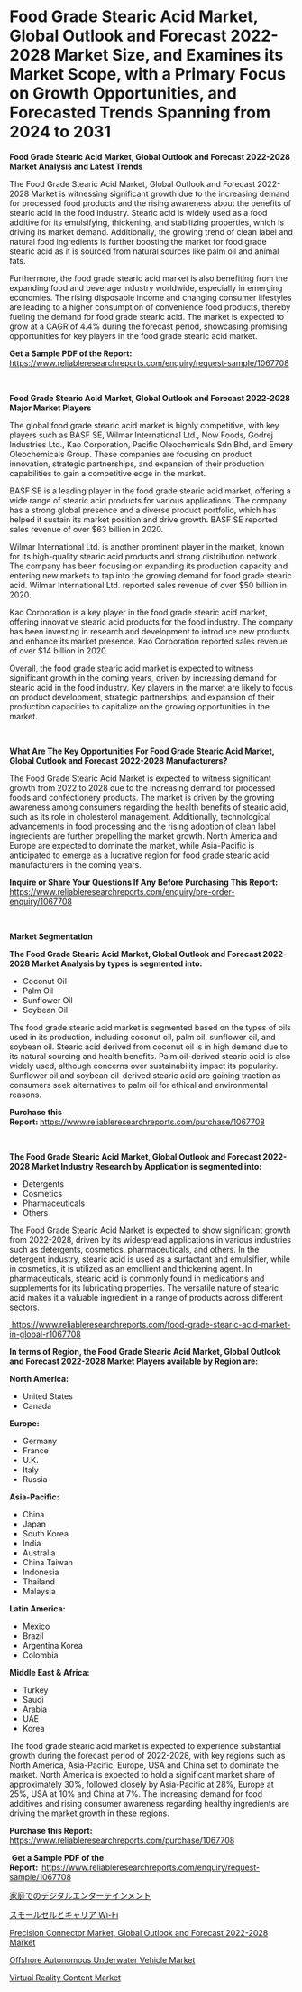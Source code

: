 <p><h1>Food Grade Stearic Acid Market, Global Outlook and Forecast 2022-2028 Market Size, and Examines its Market Scope, with a Primary Focus on Growth Opportunities, and Forecasted Trends Spanning from 2024 to 2031</h1></p><p><strong>Food Grade Stearic Acid Market, Global Outlook and Forecast 2022-2028 Market Analysis and Latest Trends</strong></p>
<p><p>The Food Grade Stearic Acid Market, Global Outlook and Forecast 2022-2028 Market is witnessing significant growth due to the increasing demand for processed food products and the rising awareness about the benefits of stearic acid in the food industry. Stearic acid is widely used as a food additive for its emulsifying, thickening, and stabilizing properties, which is driving its market demand. Additionally, the growing trend of clean label and natural food ingredients is further boosting the market for food grade stearic acid as it is sourced from natural sources like palm oil and animal fats.</p><p>Furthermore, the food grade stearic acid market is also benefiting from the expanding food and beverage industry worldwide, especially in emerging economies. The rising disposable income and changing consumer lifestyles are leading to a higher consumption of convenience food products, thereby fueling the demand for food grade stearic acid. The market is expected to grow at a CAGR of 4.4% during the forecast period, showcasing promising opportunities for key players in the food grade stearic acid market.</p></p>
<p><strong>Get a Sample PDF of the Report:&nbsp;</strong> <a href="https://www.reliableresearchreports.com/enquiry/request-sample/1067708">https://www.reliableresearchreports.com/enquiry/request-sample/1067708</a></p>
<p>&nbsp;</p>
<p><strong>Food Grade Stearic Acid Market, Global Outlook and Forecast 2022-2028 Major Market Players</strong></p>
<p><p>The global food grade stearic acid market is highly competitive, with key players such as BASF SE, Wilmar International Ltd., Now Foods, Godrej Industries Ltd., Kao Corporation, Pacific Oleochemicals Sdn Bhd, and Emery Oleochemicals Group. These companies are focusing on product innovation, strategic partnerships, and expansion of their production capabilities to gain a competitive edge in the market.</p><p>BASF SE is a leading player in the food grade stearic acid market, offering a wide range of stearic acid products for various applications. The company has a strong global presence and a diverse product portfolio, which has helped it sustain its market position and drive growth. BASF SE reported sales revenue of over $63 billion in 2020.</p><p>Wilmar International Ltd. is another prominent player in the market, known for its high-quality stearic acid products and strong distribution network. The company has been focusing on expanding its production capacity and entering new markets to tap into the growing demand for food grade stearic acid. Wilmar International Ltd. reported sales revenue of over $50 billion in 2020.</p><p>Kao Corporation is a key player in the food grade stearic acid market, offering innovative stearic acid products for the food industry. The company has been investing in research and development to introduce new products and enhance its market presence. Kao Corporation reported sales revenue of over $14 billion in 2020.</p><p>Overall, the food grade stearic acid market is expected to witness significant growth in the coming years, driven by increasing demand for stearic acid in the food industry. Key players in the market are likely to focus on product development, strategic partnerships, and expansion of their production capacities to capitalize on the growing opportunities in the market.</p></p>
<p>&nbsp;</p>
<p><strong>What Are The Key Opportunities For Food Grade Stearic Acid Market, Global Outlook and Forecast 2022-2028 Manufacturers?</strong></p>
<p><p>The Food Grade Stearic Acid Market is expected to witness significant growth from 2022 to 2028 due to the increasing demand for processed foods and confectionery products. The market is driven by the growing awareness among consumers regarding the health benefits of stearic acid, such as its role in cholesterol management. Additionally, technological advancements in food processing and the rising adoption of clean label ingredients are further propelling the market growth. North America and Europe are expected to dominate the market, while Asia-Pacific is anticipated to emerge as a lucrative region for food grade stearic acid manufacturers in the coming years.</p></p>
<p><strong>Inquire or Share Your Questions If Any Before Purchasing This Report:</strong> <a href="https://www.reliableresearchreports.com/enquiry/pre-order-enquiry/1067708">https://www.reliableresearchreports.com/enquiry/pre-order-enquiry/1067708</a></p>
<p>&nbsp;</p>
<p><strong>Market Segmentation</strong></p>
<p><strong>The Food Grade Stearic Acid Market, Global Outlook and Forecast 2022-2028 Market Analysis by types is segmented into:</strong></p>
<p><ul><li>Coconut Oil</li><li>Palm Oil</li><li>Sunflower Oil</li><li>Soybean Oil</li></ul></p>
<p><p>The food grade stearic acid market is segmented based on the types of oils used in its production, including coconut oil, palm oil, sunflower oil, and soybean oil. Stearic acid derived from coconut oil is in high demand due to its natural sourcing and health benefits. Palm oil-derived stearic acid is also widely used, although concerns over sustainability impact its popularity. Sunflower oil and soybean oil-derived stearic acid are gaining traction as consumers seek alternatives to palm oil for ethical and environmental reasons.</p></p>
<p><strong>Purchase this Report:&nbsp;</strong><a href="https://www.reliableresearchreports.com/purchase/1067708">https://www.reliableresearchreports.com/purchase/1067708</a></p>
<p>&nbsp;</p>
<p><strong>The Food Grade Stearic Acid Market, Global Outlook and Forecast 2022-2028 Market Industry Research by Application is segmented into:</strong></p>
<p><ul><li>Detergents</li><li>Cosmetics</li><li>Pharmaceuticals</li><li>Others</li></ul></p>
<p><p>The Food Grade Stearic Acid Market is expected to show significant growth from 2022-2028, driven by its widespread applications in various industries such as detergents, cosmetics, pharmaceuticals, and others. In the detergent industry, stearic acid is used as a surfactant and emulsifier, while in cosmetics, it is utilized as an emollient and thickening agent. In pharmaceuticals, stearic acid is commonly found in medications and supplements for its lubricating properties. The versatile nature of stearic acid makes it a valuable ingredient in a range of products across different sectors.</p></p>
<p><a href="https://www.reliableresearchreports.com/food-grade-stearic-acid-market-in-global-r1067708">&nbsp;https://www.reliableresearchreports.com/food-grade-stearic-acid-market-in-global-r1067708</a></p>
<p><strong>In terms of Region, the Food Grade Stearic Acid Market, Global Outlook and Forecast 2022-2028 Market Players available by Region are:</strong></p>
<p>
    <p> <strong> North America: </strong>
        <ul>
            <li>United States</li>
            <li>Canada</li>
        </ul>
        </p> 
    <p> <strong> Europe: </strong>
        <ul>
            <li>Germany</li>
            <li>France</li>
            <li>U.K.</li>
            <li>Italy</li>
            <li>Russia</li>
        </ul>
        </p> 
    <p> <strong> Asia-Pacific: </strong>
        <ul>
            <li>China</li>
            <li>Japan</li>
            <li>South Korea</li>
            <li>India</li>
            <li>Australia</li>
            <li>China Taiwan</li>
            <li>Indonesia</li>
            <li>Thailand</li>
            <li>Malaysia</li>
        </ul>
        </p> 
    <p> <strong> Latin America: </strong>
        <ul>
            <li>Mexico</li>
            <li>Brazil</li>
            <li>Argentina Korea</li>
            <li>Colombia</li>
        </ul>
        </p> 
    <p> <strong> Middle East & Africa: </strong>
        <ul>
            <li>Turkey</li>
            <li>Saudi</li>
            <li>Arabia</li>
            <li>UAE</li>
            <li>Korea</li>
        </ul>
    </p>
    </p>
<p><p>The food grade stearic acid market is expected to experience substantial growth during the forecast period of 2022-2028, with key regions such as North America, Asia-Pacific, Europe, USA and China set to dominate the market. North America is expected to hold a significant market share of approximately 30%, followed closely by Asia-Pacific at 28%, Europe at 25%, USA at 10% and China at 7%. The increasing demand for food additives and rising consumer awareness regarding healthy ingredients are driving the market growth in these regions.</p></p>
<p><strong>Purchase this Report: </strong><a href="https://www.reliableresearchreports.com/purchase/1067708">https://www.reliableresearchreports.com/purchase/1067708</a></p>
<p>&nbsp;<strong>Get a Sample PDF of the Report:&nbsp;&nbsp;</strong><a href="https://www.reliableresearchreports.com/enquiry/request-sample/1067708">https://www.reliableresearchreports.com/enquiry/request-sample/1067708</a></p>
<p><strong></strong></p>
<p><p><a href="https://github.com/alyle7648/Market-Research-Report-List-1/blob/main/514954687001.md">家庭でのデジタルエンターテインメント</a></p><p><a href="https://github.com/leigh4852023/Market-Research-Report-List-1/blob/main/850026287002.md">スモールセルとキャリア Wi-Fi</a></p><p><a href="https://github.com/ruddyyedelwadw/Market-Research-Report-List-2/blob/main/precision-connector-market-global-outlook-and-forecast-2022-2028-market.md">Precision Connector Market, Global Outlook and Forecast 2022-2028 Market</a></p><p><a href="https://www.linkedin.com/pulse/offshore-autonomous-underwater-vehicle-market-research-report-aeubf">Offshore Autonomous Underwater Vehicle Market</a></p><p><a href="https://www.linkedin.com/pulse/virtual-reality-content-market-insight-trends-growth-forecasted-6jfce">Virtual Reality Content Market</a></p></p>